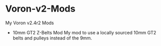 # Voron-v2-Mods
My Voron v2.4r2 Mods

- 10mm GT2 Z-Belts Mod
My mod to use a locally sourced 10mm GT2 belts and pulleys instead of the 9mm.
